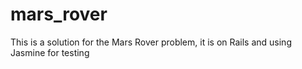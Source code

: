 mars_rover
==========

This is a solution for the Mars Rover problem, it is on Rails and using Jasmine for testing
